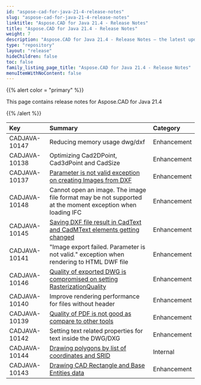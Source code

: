 ```yaml
---
id: "aspose-cad-for-java-21-4-release-notes"
slug: "aspose-cad-for-java-21-4-release-notes"
linktitle: "Aspose.CAD for Java 21.4 - Release Notes"
title: "Aspose.CAD for Java 21.4 - Release Notes"
weight: 7
description: "Aspose.CAD for Java 21.4 - Release Notes – the latest updates and fixes."
type: "repository"
layout: "release"
hideChildren: false
toc: false
family_listing_page_title: "Aspose.CAD for Java 21.4 - Release Notes"
menuItemWithNoContent: false
---
```


{{% alert color = "primary" %}}

This page contains release notes for Aspose.CAD for Java 21.4

{{% /alert %}}


|**Key**|**Summary**|**Category**|
| :- | :- | :- |
| CADJAVA-10147 | Reducing memory usage dwg/dxf | Enhancement |
| CADJAVA-10138 | Optimizing Cad2DPoint, Cad3dPoint and CadSize | Enhancement |
| CADJAVA-10137 | [ Parameter is not valid  exception on creating Images from DXF](https://forum.aspose.com/t/generate-images-from-dxf-file-failed-image-export-failed-parameter-is-not-valid/228326) | Enhancement |
| CADJAVA-10148 | Cannot open an image. The image file format may be not supported at the moment exception when loading IFC | Enhancement |
| CADJAVA-10145 | [Saving DXF file result in CadText and CadMText elements getting changed](https://forum.aspose.com/t/bug-while-exporting-file-as-dxf/226242) | Enhancement |
| CADJAVA-10141 | "Image export failed. Parameter is not valid." exception when rendering to HTML DWF file | Enhancement |
| CADJAVA-10146 | [Quality of exported DWG is compromised on setting RasterizationQuality](https://forum.aspose.com/t/it-take-a-long-time-to-convert-a-dwg-file-to-png-with-high-resolution/221046/19) | Enhancement |
| CADJAVA-10140 | Improve rendering performance for files without header | Enhancement |
| CADJAVA-10139 | [Quality of PDF is not good as compare to other tools](https://forum.aspose.com/t/aspose-cad/227555/7) | Enhancement |
| CADJAVA-10142 | Setting  text related properties for text inside the DWG/DXG  | Enhancement |
| CADJAVA-10144 | [Drawing polygons by list of coordinates and SRID](https://forum.aspose.com/t/drawing-polygons-by-list-of-coordinates-and-srid/226219) | Internal |
| CADJAVA-10143 | [Drawing CAD Rectangle and Base Entities data](https://forum.aspose.com/t/cad-rectangle-and-position-question/226191/4) | Enhancement |
